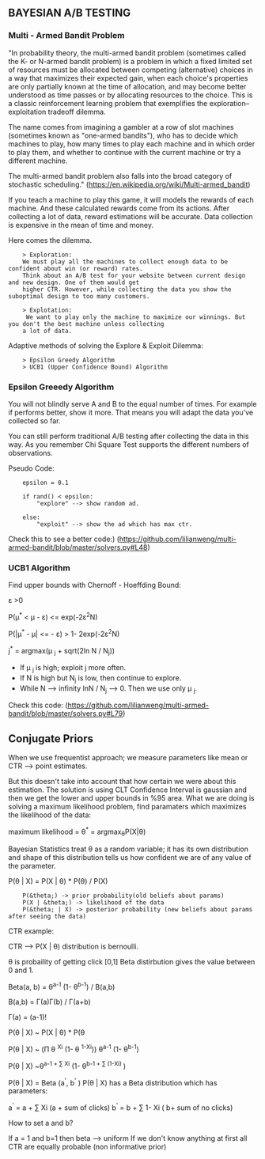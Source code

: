 ## BAYESIAN A/B TESTING

### Multi - Armed Bandit Problem 

"In probability theory, the multi-armed bandit problem (sometimes called the K- or N-armed bandit problem) is a 
problem in which a fixed limited set of resources must be allocated between competing (alternative) choices in a way 
that maximizes their expected gain, when each choice's properties are only partially known at the time of allocation, 
and may become better understood as time passes or by allocating resources to the choice. This is a classic 
reinforcement learning problem that exemplifies the exploration–exploitation tradeoff dilemma. 

The name comes from imagining a gambler at a row of slot machines (sometimes known as "one-armed bandits"), 
who has to decide which machines to play, how many times to play each machine and in which order to play them, 
and whether to continue with the current machine or try a different machine. 

The multi-armed bandit problem also falls into the broad category of stochastic 
scheduling." (https://en.wikipedia.org/wiki/Multi-armed_bandit)


If you teach a machine to play this game, it will models the rewards of each machine. And these calculated rewards come 
from its actions. After collecting a lot of data, reward estimations will be accurate. Data collection is expensive in 
the mean of time and money. 


Here comes the dilemma. 

        > Exploration: 
        We must play all the machines to collect enough data to be confident about win (or reward) rates.
        Think about an A/B test for your website between current design and new design. One of them would get 
        higher CTR. However, while collecting the data you show the suboptimal design to too many customers. 
         
        > Explotation:
         We want to play only the machine to maximize our winnings. But you don't the best machine unless collecting 
        a lot of data.

Adaptive methods of solving the Explore & Exploit Dilemma:

        > Epsilon Greedy Algorithm 
        > UCB1 (Upper Confidence Bound) Algorithm 
        
        
### Epsilon Greeedy Algorithm

You will not blindly serve A and B to the equal number of times. For example if performs better, show it more. That means
you will adapt the data you've collected so far. 

You can still perform traditional A/B testing after collecting the data in this way. As you remember Chi Square Test 
supports the different numbers of observations. 

Pseudo Code: 

        epsilon = 0.1
        
        if rand() < epsilon:
            "explore" --> show random ad. 
        
        else:
            "exploit" --> show the ad which has max ctr. 
            
            
Check this to see a better code:) 
(https://github.com/lilianweng/multi-armed-bandit/blob/master/solvers.py#L48)


### UCB1 Algorithm 

Find upper bounds with Chernoff - Hoeffding Bound:

&epsilon; >0

P(&mu;<sup>*</sup> < &mu; - &epsilon;) <= exp(-2&epsilon;<sup>2</sup>N)

P(|&mu;<sup>*</sup> - &mu;| <= - &epsilon;) > 1-  2exp(-2&epsilon;<sup>2</sup>N)

j<sup>*</sup>  = argmax(&mu; <sub>j</sub> + sqrt(2ln N / N<sub>j</sub>))

- If &mu; <sub>j</sub> is high; exploit j more often. 
- If N is high but  N<sub>j</sub> is low, then continue to explore. 
- While N --> infinity lnN / N<sub>j</sub> --> 0. Then we use only &mu; <sub>j</sub>. 

Check this code: 
(https://github.com/lilianweng/multi-armed-bandit/blob/master/solvers.py#L79)


## Conjugate Priors

When we use frequentist approach; we measure parameters like mean or CTR --> point estimates. 

But this doesn't take into account that how certain we were about this estimation. The solution is using CLT Confidence 
Interval is gaussian and then we get the lower and upper bounds in %95 area. What we are doing is solving a maximum 
likelihood problem, find paramaters which maximizes the likelihood of the data: 

maximum likelihood = &theta;<sup>*</sup> = argmax<sub>&theta;</sub>P(X|&theta;)


Bayesian Statistics treat &theta; as a random variable; it has its own distribution and shape of this distribution tells
us how confident we are of any value of the parameter.

P(&theta; | X) = P(X | &theta;) * P(&theta;) / P(X)
        
        P(&theta;) -> prior probability(old beliefs about params)
        P(X | &theta;) -> likelihood of the data
        P(&theta; | X) -> posterior probability (new beliefs about params after seeing the data)
 
CTR example: 
       
CTR --> P(X | &theta;) distribution is bernoulli.
 
&theta; is probaility of getting click [0,1] Beta distirbution gives the value between 0 and 1. 

Beta(a, b) = &theta;<sup>a-1</sup> (1- &theta;<sup>b-1</sup>) / B(a,b)

B(a,b) = &Gamma;(a)&Gamma;(b) / &Gamma;(a+b)

&Gamma;(a) = (a-1)!


P(&theta; | X) ~ P(X | &theta;) * P(&theta;

P(&theta; | X)  ~ (&Pi; &theta; <sup>Xi</sup> (1- &theta; <sup>1-Xi</sup>)) &theta;<sup>a-1</sup> (1- &theta;<sup>b-1</sup>)

P(&theta; | X) ~&theta;<sup>a-1 + &Sum; Xi</sup> (1- &theta;<sup>b-1 + &Sum; (1-Xi) </sup>)

P(&theta; | X) = Beta (a<sup>'</sup>, b<sup>'</sup> )
P(&theta; | X) has a Beta distribution which has parameters: 

a<sup>'</sup> = a + &Sum; Xi (a + sum of clicks)
b<sup>'</sup> = b + &Sum; 1- Xi ( b+ sum of no clicks)


How to set a and b? 

If a = 1 and b=1 then beta --> uniform 
If we don't know anything at first all CTR are equally probable (non informative prior)


